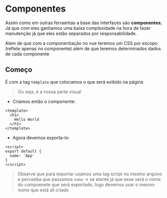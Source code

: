 # Componentes
Assim como em outras ferraentas a base das interfaces são **componentes**;
Já que com eles ganhamos uma baixa complexidade na hora de fazer manutenção já que eles estão separados por responsabilidade.

Alem de que com a componentiação no vue teremos um CSS por escopo (reflete apenas no componente) além de que teremos determinados dados de cada componente

## Começo
É com a tag `template` que colocamos o que será exibido na página

> Ou seja, é a nossa parte visual

- Criamos então o componente:
```vue
<template>
  <h1>
    Hello World
  </h1>
</template>
```

- Agora devemos exporta-lo:
```vue
<script>
export default {
  name: 'App'
}
</script>
```
> Observe que para exportar usamos uma tag script no mesmo arquivo e perceeba que passamos `name` -> se atente já que esse será o nome do compoenete que será exportado, logo devemos usar o mesmo nome que está ali criado
